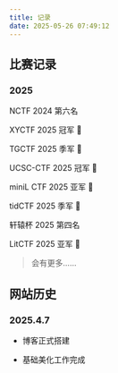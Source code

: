 ```yaml
---
title: 记录
date: 2025-05-26 07:49:12
---
```




## 比赛记录

### 2025

NCTF 2024 第六名

XYCTF 2025 冠军 🥇

TGCTF 2025 季军 🥉

UCSC-CTF 2025 冠军 🥇

miniL CTF 2025 亚军 🥈

tidCTF 2025 季军 🥉

轩辕杯 2025 第四名

LitCTF 2025 亚军 🥈

  > 会有更多......


## 网站历史

### 2025.4.7

- 博客正式搭建

- 基础美化工作完成

